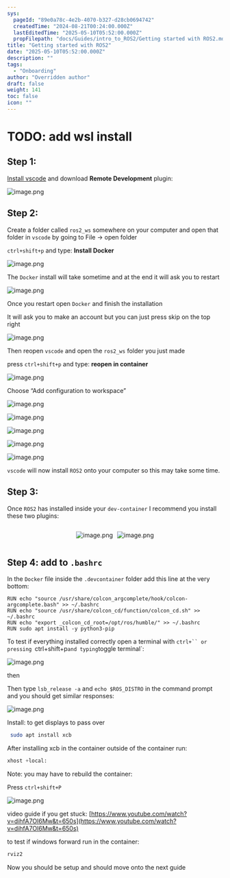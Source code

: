 ```yaml
---
sys:
  pageId: "89e0a78c-4e2b-4070-b327-d28cb0694742"
  createdTime: "2024-08-21T00:24:00.000Z"
  lastEditedTime: "2025-05-10T05:52:00.000Z"
  propFilepath: "docs/Guides/intro_to_ROS2/Getting started with ROS2.md"
title: "Getting started with ROS2"
date: "2025-05-10T05:52:00.000Z"
description: ""
tags:
  - "Onboarding"
author: "Overridden author"
draft: false
weight: 141
toc: false
icon: ""
---
```


# TODO: add wsl install

## Step 1:

[Install vscode](https://code.visualstudio.com/download) and download **Remote Development** plugin:

![image.png](https://prod-files-secure.s3.us-west-2.amazonaws.com/d518164a-d88e-44d1-a4ee-3adb3bd8bce0/efb52993-1881-4a40-b95e-6f020334f022/image.png?X-Amz-Algorithm=AWS4-HMAC-SHA256&X-Amz-Content-Sha256=UNSIGNED-PAYLOAD&X-Amz-Credential=ASIAZI2LB4666BRII4GK%2F20250528%2Fus-west-2%2Fs3%2Faws4_request&X-Amz-Date=20250528T121558Z&X-Amz-Expires=3600&X-Amz-Security-Token=IQoJb3JpZ2luX2VjEKz%2F%2F%2F%2F%2F%2F%2F%2F%2F%2FwEaCXVzLXdlc3QtMiJIMEYCIQDITvh98PIRDJi8lr6rtbiMkE2hzZptVxIbcSO%2FC%2BK89wIhAMDUizEaMWD%2FHpaQSijOIKRGenBJniNe7bsopZGz63TcKv8DCHUQABoMNjM3NDIzMTgzODA1Igz%2F1Lcu7noKsQArarkq3AMxkS8U8Ct3WxTQGO21CjSgpMOgCjHyV9OKPQlY0giJSX6gQbf0Sl%2B%2FA0N8L1GXYfjLybOqVdN8F1d3fm3ZfUfLbchcTzM%2FnQR54yhC5jwRxRKOExQd2DtwuqeBchpNQFoZcVBVU0TetIvdv%2BoRwUfZqgnTxQ5YqgU8GbyDlQcDh6lgwOpW%2BqXcdFYkJp%2F4LN30K%2BbR82DLcxYmTRNQqxpOJYQ6E%2F2eLpAd6uDFsXxzZ4ioaAT01b8Lr%2BMYwmTcZ3VV0OM%2B0mzorRK3cdjd4fKXUFnnoiWtL8qyCpDIYnI9KZG1nWMiO4LzEWcXdmaYxYHJxQDPLUhMUSSw0NIVvPwH6RPIBc2fvUpSCDliUfSZoFSPM4z6W4jM9oCmRNIJ9vtU%2Bc6R1WgkwOGWVXghbe6S2EOUEVx5Rk7sOFLotDPBbJG%2BnQh2y7GjbncRm0fgY3Ff9u8O1aMEp8cxaxbKnBTyRTpTlX5P70tRZDR1Z%2BLDjEDDmTm%2BiIILPqFe32HtdPvOVHc7mOpCvZ1kgIxts9l6oZEIBgYD1JlyAqX1ha1a5FMYs2UEFh0mU939wUjVEoo0hzx201K1JzBa7lCCsHcj1I0%2Bi6n1IniimL6VH0ZuXnPJScS2jyWrClci0jC45NvBBjqkATmHBu55XyVufWDPmQIGebLMw%2Fbfbl7Qlw1ZLNXqVuG3jgqK1fFwbyWnHm9slWZcht6Ga1qKNotQpP2WX1xn8dDnn1oW39f4w7w9Q5dfUyRMOAvDV634PCqiBRlci3sD%2FecusOgt%2BtuXwE35hNfNK2dO6u%2BPy%2F3wagK5pR4nNdvQKCU%2B3%2FGpCYIZ4gEKD5gjZMbywN73ukhBgJkBei2yi157m3FS&X-Amz-Signature=b43c7fe7539501cae5d1b970b0cdd4f402a4ac932d6f0cca3bc90f1355ef3e2d&X-Amz-SignedHeaders=host&x-id=GetObject)

## Step 2:

Create a folder called `ros2_ws` somewhere on your computer and open that folder in `vscode` by going to File → open folder 

`ctrl+shift+p` and type: **Install Docker**

![image.png](https://prod-files-secure.s3.us-west-2.amazonaws.com/d518164a-d88e-44d1-a4ee-3adb3bd8bce0/2269dc0e-1cd5-47ff-bceb-c04ad9b2eab0/image.png?X-Amz-Algorithm=AWS4-HMAC-SHA256&X-Amz-Content-Sha256=UNSIGNED-PAYLOAD&X-Amz-Credential=ASIAZI2LB4666BRII4GK%2F20250528%2Fus-west-2%2Fs3%2Faws4_request&X-Amz-Date=20250528T121558Z&X-Amz-Expires=3600&X-Amz-Security-Token=IQoJb3JpZ2luX2VjEKz%2F%2F%2F%2F%2F%2F%2F%2F%2F%2FwEaCXVzLXdlc3QtMiJIMEYCIQDITvh98PIRDJi8lr6rtbiMkE2hzZptVxIbcSO%2FC%2BK89wIhAMDUizEaMWD%2FHpaQSijOIKRGenBJniNe7bsopZGz63TcKv8DCHUQABoMNjM3NDIzMTgzODA1Igz%2F1Lcu7noKsQArarkq3AMxkS8U8Ct3WxTQGO21CjSgpMOgCjHyV9OKPQlY0giJSX6gQbf0Sl%2B%2FA0N8L1GXYfjLybOqVdN8F1d3fm3ZfUfLbchcTzM%2FnQR54yhC5jwRxRKOExQd2DtwuqeBchpNQFoZcVBVU0TetIvdv%2BoRwUfZqgnTxQ5YqgU8GbyDlQcDh6lgwOpW%2BqXcdFYkJp%2F4LN30K%2BbR82DLcxYmTRNQqxpOJYQ6E%2F2eLpAd6uDFsXxzZ4ioaAT01b8Lr%2BMYwmTcZ3VV0OM%2B0mzorRK3cdjd4fKXUFnnoiWtL8qyCpDIYnI9KZG1nWMiO4LzEWcXdmaYxYHJxQDPLUhMUSSw0NIVvPwH6RPIBc2fvUpSCDliUfSZoFSPM4z6W4jM9oCmRNIJ9vtU%2Bc6R1WgkwOGWVXghbe6S2EOUEVx5Rk7sOFLotDPBbJG%2BnQh2y7GjbncRm0fgY3Ff9u8O1aMEp8cxaxbKnBTyRTpTlX5P70tRZDR1Z%2BLDjEDDmTm%2BiIILPqFe32HtdPvOVHc7mOpCvZ1kgIxts9l6oZEIBgYD1JlyAqX1ha1a5FMYs2UEFh0mU939wUjVEoo0hzx201K1JzBa7lCCsHcj1I0%2Bi6n1IniimL6VH0ZuXnPJScS2jyWrClci0jC45NvBBjqkATmHBu55XyVufWDPmQIGebLMw%2Fbfbl7Qlw1ZLNXqVuG3jgqK1fFwbyWnHm9slWZcht6Ga1qKNotQpP2WX1xn8dDnn1oW39f4w7w9Q5dfUyRMOAvDV634PCqiBRlci3sD%2FecusOgt%2BtuXwE35hNfNK2dO6u%2BPy%2F3wagK5pR4nNdvQKCU%2B3%2FGpCYIZ4gEKD5gjZMbywN73ukhBgJkBei2yi157m3FS&X-Amz-Signature=35ecdc8d62d4a06545a9a63d1d1449f18abd65da4732e7643dbe28d4e3a5c87a&X-Amz-SignedHeaders=host&x-id=GetObject)

The `Docker` install will take sometime and at the end it will ask you to restart

![image.png](https://prod-files-secure.s3.us-west-2.amazonaws.com/d518164a-d88e-44d1-a4ee-3adb3bd8bce0/ed233f78-be33-4b1f-b89c-9c346c0e961e/image.png?X-Amz-Algorithm=AWS4-HMAC-SHA256&X-Amz-Content-Sha256=UNSIGNED-PAYLOAD&X-Amz-Credential=ASIAZI2LB4666BRII4GK%2F20250528%2Fus-west-2%2Fs3%2Faws4_request&X-Amz-Date=20250528T121558Z&X-Amz-Expires=3600&X-Amz-Security-Token=IQoJb3JpZ2luX2VjEKz%2F%2F%2F%2F%2F%2F%2F%2F%2F%2FwEaCXVzLXdlc3QtMiJIMEYCIQDITvh98PIRDJi8lr6rtbiMkE2hzZptVxIbcSO%2FC%2BK89wIhAMDUizEaMWD%2FHpaQSijOIKRGenBJniNe7bsopZGz63TcKv8DCHUQABoMNjM3NDIzMTgzODA1Igz%2F1Lcu7noKsQArarkq3AMxkS8U8Ct3WxTQGO21CjSgpMOgCjHyV9OKPQlY0giJSX6gQbf0Sl%2B%2FA0N8L1GXYfjLybOqVdN8F1d3fm3ZfUfLbchcTzM%2FnQR54yhC5jwRxRKOExQd2DtwuqeBchpNQFoZcVBVU0TetIvdv%2BoRwUfZqgnTxQ5YqgU8GbyDlQcDh6lgwOpW%2BqXcdFYkJp%2F4LN30K%2BbR82DLcxYmTRNQqxpOJYQ6E%2F2eLpAd6uDFsXxzZ4ioaAT01b8Lr%2BMYwmTcZ3VV0OM%2B0mzorRK3cdjd4fKXUFnnoiWtL8qyCpDIYnI9KZG1nWMiO4LzEWcXdmaYxYHJxQDPLUhMUSSw0NIVvPwH6RPIBc2fvUpSCDliUfSZoFSPM4z6W4jM9oCmRNIJ9vtU%2Bc6R1WgkwOGWVXghbe6S2EOUEVx5Rk7sOFLotDPBbJG%2BnQh2y7GjbncRm0fgY3Ff9u8O1aMEp8cxaxbKnBTyRTpTlX5P70tRZDR1Z%2BLDjEDDmTm%2BiIILPqFe32HtdPvOVHc7mOpCvZ1kgIxts9l6oZEIBgYD1JlyAqX1ha1a5FMYs2UEFh0mU939wUjVEoo0hzx201K1JzBa7lCCsHcj1I0%2Bi6n1IniimL6VH0ZuXnPJScS2jyWrClci0jC45NvBBjqkATmHBu55XyVufWDPmQIGebLMw%2Fbfbl7Qlw1ZLNXqVuG3jgqK1fFwbyWnHm9slWZcht6Ga1qKNotQpP2WX1xn8dDnn1oW39f4w7w9Q5dfUyRMOAvDV634PCqiBRlci3sD%2FecusOgt%2BtuXwE35hNfNK2dO6u%2BPy%2F3wagK5pR4nNdvQKCU%2B3%2FGpCYIZ4gEKD5gjZMbywN73ukhBgJkBei2yi157m3FS&X-Amz-Signature=322e68a6fafa0a737fdc82187cd473d92ffae13338699d81162bbbcec5acccee&X-Amz-SignedHeaders=host&x-id=GetObject)

Once you restart open `Docker` and finish the installation

It will ask you to make an account but you can just press skip on the top right

![image.png](https://prod-files-secure.s3.us-west-2.amazonaws.com/d518164a-d88e-44d1-a4ee-3adb3bd8bce0/21010ad9-1659-4fd9-9f59-9932a09b2a3d/image.png?X-Amz-Algorithm=AWS4-HMAC-SHA256&X-Amz-Content-Sha256=UNSIGNED-PAYLOAD&X-Amz-Credential=ASIAZI2LB4666BRII4GK%2F20250528%2Fus-west-2%2Fs3%2Faws4_request&X-Amz-Date=20250528T121558Z&X-Amz-Expires=3600&X-Amz-Security-Token=IQoJb3JpZ2luX2VjEKz%2F%2F%2F%2F%2F%2F%2F%2F%2F%2FwEaCXVzLXdlc3QtMiJIMEYCIQDITvh98PIRDJi8lr6rtbiMkE2hzZptVxIbcSO%2FC%2BK89wIhAMDUizEaMWD%2FHpaQSijOIKRGenBJniNe7bsopZGz63TcKv8DCHUQABoMNjM3NDIzMTgzODA1Igz%2F1Lcu7noKsQArarkq3AMxkS8U8Ct3WxTQGO21CjSgpMOgCjHyV9OKPQlY0giJSX6gQbf0Sl%2B%2FA0N8L1GXYfjLybOqVdN8F1d3fm3ZfUfLbchcTzM%2FnQR54yhC5jwRxRKOExQd2DtwuqeBchpNQFoZcVBVU0TetIvdv%2BoRwUfZqgnTxQ5YqgU8GbyDlQcDh6lgwOpW%2BqXcdFYkJp%2F4LN30K%2BbR82DLcxYmTRNQqxpOJYQ6E%2F2eLpAd6uDFsXxzZ4ioaAT01b8Lr%2BMYwmTcZ3VV0OM%2B0mzorRK3cdjd4fKXUFnnoiWtL8qyCpDIYnI9KZG1nWMiO4LzEWcXdmaYxYHJxQDPLUhMUSSw0NIVvPwH6RPIBc2fvUpSCDliUfSZoFSPM4z6W4jM9oCmRNIJ9vtU%2Bc6R1WgkwOGWVXghbe6S2EOUEVx5Rk7sOFLotDPBbJG%2BnQh2y7GjbncRm0fgY3Ff9u8O1aMEp8cxaxbKnBTyRTpTlX5P70tRZDR1Z%2BLDjEDDmTm%2BiIILPqFe32HtdPvOVHc7mOpCvZ1kgIxts9l6oZEIBgYD1JlyAqX1ha1a5FMYs2UEFh0mU939wUjVEoo0hzx201K1JzBa7lCCsHcj1I0%2Bi6n1IniimL6VH0ZuXnPJScS2jyWrClci0jC45NvBBjqkATmHBu55XyVufWDPmQIGebLMw%2Fbfbl7Qlw1ZLNXqVuG3jgqK1fFwbyWnHm9slWZcht6Ga1qKNotQpP2WX1xn8dDnn1oW39f4w7w9Q5dfUyRMOAvDV634PCqiBRlci3sD%2FecusOgt%2BtuXwE35hNfNK2dO6u%2BPy%2F3wagK5pR4nNdvQKCU%2B3%2FGpCYIZ4gEKD5gjZMbywN73ukhBgJkBei2yi157m3FS&X-Amz-Signature=9e602ac6034245ee303474791e9ba23f6468c0b844028bbc391f966c2943b980&X-Amz-SignedHeaders=host&x-id=GetObject)

Then reopen `vscode` and open the `ros2_ws` folder you just made

press `ctrl+shift+p` and type: **reopen in container**

![image.png](https://prod-files-secure.s3.us-west-2.amazonaws.com/d518164a-d88e-44d1-a4ee-3adb3bd8bce0/4e93b8c2-41ad-488c-8095-c74205196118/image.png?X-Amz-Algorithm=AWS4-HMAC-SHA256&X-Amz-Content-Sha256=UNSIGNED-PAYLOAD&X-Amz-Credential=ASIAZI2LB4666BRII4GK%2F20250528%2Fus-west-2%2Fs3%2Faws4_request&X-Amz-Date=20250528T121558Z&X-Amz-Expires=3600&X-Amz-Security-Token=IQoJb3JpZ2luX2VjEKz%2F%2F%2F%2F%2F%2F%2F%2F%2F%2FwEaCXVzLXdlc3QtMiJIMEYCIQDITvh98PIRDJi8lr6rtbiMkE2hzZptVxIbcSO%2FC%2BK89wIhAMDUizEaMWD%2FHpaQSijOIKRGenBJniNe7bsopZGz63TcKv8DCHUQABoMNjM3NDIzMTgzODA1Igz%2F1Lcu7noKsQArarkq3AMxkS8U8Ct3WxTQGO21CjSgpMOgCjHyV9OKPQlY0giJSX6gQbf0Sl%2B%2FA0N8L1GXYfjLybOqVdN8F1d3fm3ZfUfLbchcTzM%2FnQR54yhC5jwRxRKOExQd2DtwuqeBchpNQFoZcVBVU0TetIvdv%2BoRwUfZqgnTxQ5YqgU8GbyDlQcDh6lgwOpW%2BqXcdFYkJp%2F4LN30K%2BbR82DLcxYmTRNQqxpOJYQ6E%2F2eLpAd6uDFsXxzZ4ioaAT01b8Lr%2BMYwmTcZ3VV0OM%2B0mzorRK3cdjd4fKXUFnnoiWtL8qyCpDIYnI9KZG1nWMiO4LzEWcXdmaYxYHJxQDPLUhMUSSw0NIVvPwH6RPIBc2fvUpSCDliUfSZoFSPM4z6W4jM9oCmRNIJ9vtU%2Bc6R1WgkwOGWVXghbe6S2EOUEVx5Rk7sOFLotDPBbJG%2BnQh2y7GjbncRm0fgY3Ff9u8O1aMEp8cxaxbKnBTyRTpTlX5P70tRZDR1Z%2BLDjEDDmTm%2BiIILPqFe32HtdPvOVHc7mOpCvZ1kgIxts9l6oZEIBgYD1JlyAqX1ha1a5FMYs2UEFh0mU939wUjVEoo0hzx201K1JzBa7lCCsHcj1I0%2Bi6n1IniimL6VH0ZuXnPJScS2jyWrClci0jC45NvBBjqkATmHBu55XyVufWDPmQIGebLMw%2Fbfbl7Qlw1ZLNXqVuG3jgqK1fFwbyWnHm9slWZcht6Ga1qKNotQpP2WX1xn8dDnn1oW39f4w7w9Q5dfUyRMOAvDV634PCqiBRlci3sD%2FecusOgt%2BtuXwE35hNfNK2dO6u%2BPy%2F3wagK5pR4nNdvQKCU%2B3%2FGpCYIZ4gEKD5gjZMbywN73ukhBgJkBei2yi157m3FS&X-Amz-Signature=24e0f32fe54855554e94431500a089ddd1648c9891e699030980dee91512d885&X-Amz-SignedHeaders=host&x-id=GetObject)

Choose “Add configuration to workspace”

![image.png](https://prod-files-secure.s3.us-west-2.amazonaws.com/d518164a-d88e-44d1-a4ee-3adb3bd8bce0/9560b282-5060-4989-ba37-97e7b2c22476/image.png?X-Amz-Algorithm=AWS4-HMAC-SHA256&X-Amz-Content-Sha256=UNSIGNED-PAYLOAD&X-Amz-Credential=ASIAZI2LB4666BRII4GK%2F20250528%2Fus-west-2%2Fs3%2Faws4_request&X-Amz-Date=20250528T121558Z&X-Amz-Expires=3600&X-Amz-Security-Token=IQoJb3JpZ2luX2VjEKz%2F%2F%2F%2F%2F%2F%2F%2F%2F%2FwEaCXVzLXdlc3QtMiJIMEYCIQDITvh98PIRDJi8lr6rtbiMkE2hzZptVxIbcSO%2FC%2BK89wIhAMDUizEaMWD%2FHpaQSijOIKRGenBJniNe7bsopZGz63TcKv8DCHUQABoMNjM3NDIzMTgzODA1Igz%2F1Lcu7noKsQArarkq3AMxkS8U8Ct3WxTQGO21CjSgpMOgCjHyV9OKPQlY0giJSX6gQbf0Sl%2B%2FA0N8L1GXYfjLybOqVdN8F1d3fm3ZfUfLbchcTzM%2FnQR54yhC5jwRxRKOExQd2DtwuqeBchpNQFoZcVBVU0TetIvdv%2BoRwUfZqgnTxQ5YqgU8GbyDlQcDh6lgwOpW%2BqXcdFYkJp%2F4LN30K%2BbR82DLcxYmTRNQqxpOJYQ6E%2F2eLpAd6uDFsXxzZ4ioaAT01b8Lr%2BMYwmTcZ3VV0OM%2B0mzorRK3cdjd4fKXUFnnoiWtL8qyCpDIYnI9KZG1nWMiO4LzEWcXdmaYxYHJxQDPLUhMUSSw0NIVvPwH6RPIBc2fvUpSCDliUfSZoFSPM4z6W4jM9oCmRNIJ9vtU%2Bc6R1WgkwOGWVXghbe6S2EOUEVx5Rk7sOFLotDPBbJG%2BnQh2y7GjbncRm0fgY3Ff9u8O1aMEp8cxaxbKnBTyRTpTlX5P70tRZDR1Z%2BLDjEDDmTm%2BiIILPqFe32HtdPvOVHc7mOpCvZ1kgIxts9l6oZEIBgYD1JlyAqX1ha1a5FMYs2UEFh0mU939wUjVEoo0hzx201K1JzBa7lCCsHcj1I0%2Bi6n1IniimL6VH0ZuXnPJScS2jyWrClci0jC45NvBBjqkATmHBu55XyVufWDPmQIGebLMw%2Fbfbl7Qlw1ZLNXqVuG3jgqK1fFwbyWnHm9slWZcht6Ga1qKNotQpP2WX1xn8dDnn1oW39f4w7w9Q5dfUyRMOAvDV634PCqiBRlci3sD%2FecusOgt%2BtuXwE35hNfNK2dO6u%2BPy%2F3wagK5pR4nNdvQKCU%2B3%2FGpCYIZ4gEKD5gjZMbywN73ukhBgJkBei2yi157m3FS&X-Amz-Signature=534615cdbfdf012614dd7afd60e790f932a7070356a6b5bc91758ce4e8a575b4&X-Amz-SignedHeaders=host&x-id=GetObject)

![image.png](https://prod-files-secure.s3.us-west-2.amazonaws.com/d518164a-d88e-44d1-a4ee-3adb3bd8bce0/2ee63f81-886b-48e8-a553-dc6e5eac99e4/image.png?X-Amz-Algorithm=AWS4-HMAC-SHA256&X-Amz-Content-Sha256=UNSIGNED-PAYLOAD&X-Amz-Credential=ASIAZI2LB4666BRII4GK%2F20250528%2Fus-west-2%2Fs3%2Faws4_request&X-Amz-Date=20250528T121558Z&X-Amz-Expires=3600&X-Amz-Security-Token=IQoJb3JpZ2luX2VjEKz%2F%2F%2F%2F%2F%2F%2F%2F%2F%2FwEaCXVzLXdlc3QtMiJIMEYCIQDITvh98PIRDJi8lr6rtbiMkE2hzZptVxIbcSO%2FC%2BK89wIhAMDUizEaMWD%2FHpaQSijOIKRGenBJniNe7bsopZGz63TcKv8DCHUQABoMNjM3NDIzMTgzODA1Igz%2F1Lcu7noKsQArarkq3AMxkS8U8Ct3WxTQGO21CjSgpMOgCjHyV9OKPQlY0giJSX6gQbf0Sl%2B%2FA0N8L1GXYfjLybOqVdN8F1d3fm3ZfUfLbchcTzM%2FnQR54yhC5jwRxRKOExQd2DtwuqeBchpNQFoZcVBVU0TetIvdv%2BoRwUfZqgnTxQ5YqgU8GbyDlQcDh6lgwOpW%2BqXcdFYkJp%2F4LN30K%2BbR82DLcxYmTRNQqxpOJYQ6E%2F2eLpAd6uDFsXxzZ4ioaAT01b8Lr%2BMYwmTcZ3VV0OM%2B0mzorRK3cdjd4fKXUFnnoiWtL8qyCpDIYnI9KZG1nWMiO4LzEWcXdmaYxYHJxQDPLUhMUSSw0NIVvPwH6RPIBc2fvUpSCDliUfSZoFSPM4z6W4jM9oCmRNIJ9vtU%2Bc6R1WgkwOGWVXghbe6S2EOUEVx5Rk7sOFLotDPBbJG%2BnQh2y7GjbncRm0fgY3Ff9u8O1aMEp8cxaxbKnBTyRTpTlX5P70tRZDR1Z%2BLDjEDDmTm%2BiIILPqFe32HtdPvOVHc7mOpCvZ1kgIxts9l6oZEIBgYD1JlyAqX1ha1a5FMYs2UEFh0mU939wUjVEoo0hzx201K1JzBa7lCCsHcj1I0%2Bi6n1IniimL6VH0ZuXnPJScS2jyWrClci0jC45NvBBjqkATmHBu55XyVufWDPmQIGebLMw%2Fbfbl7Qlw1ZLNXqVuG3jgqK1fFwbyWnHm9slWZcht6Ga1qKNotQpP2WX1xn8dDnn1oW39f4w7w9Q5dfUyRMOAvDV634PCqiBRlci3sD%2FecusOgt%2BtuXwE35hNfNK2dO6u%2BPy%2F3wagK5pR4nNdvQKCU%2B3%2FGpCYIZ4gEKD5gjZMbywN73ukhBgJkBei2yi157m3FS&X-Amz-Signature=f33d7eb96faa442b90097af846257af7774b19088add5bafdf69b85a0da9a459&X-Amz-SignedHeaders=host&x-id=GetObject)

![image.png](https://prod-files-secure.s3.us-west-2.amazonaws.com/d518164a-d88e-44d1-a4ee-3adb3bd8bce0/ae1580b2-b048-407e-aed9-b584224a7a04/image.png?X-Amz-Algorithm=AWS4-HMAC-SHA256&X-Amz-Content-Sha256=UNSIGNED-PAYLOAD&X-Amz-Credential=ASIAZI2LB4666BRII4GK%2F20250528%2Fus-west-2%2Fs3%2Faws4_request&X-Amz-Date=20250528T121558Z&X-Amz-Expires=3600&X-Amz-Security-Token=IQoJb3JpZ2luX2VjEKz%2F%2F%2F%2F%2F%2F%2F%2F%2F%2FwEaCXVzLXdlc3QtMiJIMEYCIQDITvh98PIRDJi8lr6rtbiMkE2hzZptVxIbcSO%2FC%2BK89wIhAMDUizEaMWD%2FHpaQSijOIKRGenBJniNe7bsopZGz63TcKv8DCHUQABoMNjM3NDIzMTgzODA1Igz%2F1Lcu7noKsQArarkq3AMxkS8U8Ct3WxTQGO21CjSgpMOgCjHyV9OKPQlY0giJSX6gQbf0Sl%2B%2FA0N8L1GXYfjLybOqVdN8F1d3fm3ZfUfLbchcTzM%2FnQR54yhC5jwRxRKOExQd2DtwuqeBchpNQFoZcVBVU0TetIvdv%2BoRwUfZqgnTxQ5YqgU8GbyDlQcDh6lgwOpW%2BqXcdFYkJp%2F4LN30K%2BbR82DLcxYmTRNQqxpOJYQ6E%2F2eLpAd6uDFsXxzZ4ioaAT01b8Lr%2BMYwmTcZ3VV0OM%2B0mzorRK3cdjd4fKXUFnnoiWtL8qyCpDIYnI9KZG1nWMiO4LzEWcXdmaYxYHJxQDPLUhMUSSw0NIVvPwH6RPIBc2fvUpSCDliUfSZoFSPM4z6W4jM9oCmRNIJ9vtU%2Bc6R1WgkwOGWVXghbe6S2EOUEVx5Rk7sOFLotDPBbJG%2BnQh2y7GjbncRm0fgY3Ff9u8O1aMEp8cxaxbKnBTyRTpTlX5P70tRZDR1Z%2BLDjEDDmTm%2BiIILPqFe32HtdPvOVHc7mOpCvZ1kgIxts9l6oZEIBgYD1JlyAqX1ha1a5FMYs2UEFh0mU939wUjVEoo0hzx201K1JzBa7lCCsHcj1I0%2Bi6n1IniimL6VH0ZuXnPJScS2jyWrClci0jC45NvBBjqkATmHBu55XyVufWDPmQIGebLMw%2Fbfbl7Qlw1ZLNXqVuG3jgqK1fFwbyWnHm9slWZcht6Ga1qKNotQpP2WX1xn8dDnn1oW39f4w7w9Q5dfUyRMOAvDV634PCqiBRlci3sD%2FecusOgt%2BtuXwE35hNfNK2dO6u%2BPy%2F3wagK5pR4nNdvQKCU%2B3%2FGpCYIZ4gEKD5gjZMbywN73ukhBgJkBei2yi157m3FS&X-Amz-Signature=1cea627c8b910335c80b737e6286a2937e0f9503f43a9afac2a0c7945cce357c&X-Amz-SignedHeaders=host&x-id=GetObject)

![image.png](https://prod-files-secure.s3.us-west-2.amazonaws.com/d518164a-d88e-44d1-a4ee-3adb3bd8bce0/53255b28-f75e-430f-b9e3-c0ac8577e42b/image.png?X-Amz-Algorithm=AWS4-HMAC-SHA256&X-Amz-Content-Sha256=UNSIGNED-PAYLOAD&X-Amz-Credential=ASIAZI2LB4666BRII4GK%2F20250528%2Fus-west-2%2Fs3%2Faws4_request&X-Amz-Date=20250528T121558Z&X-Amz-Expires=3600&X-Amz-Security-Token=IQoJb3JpZ2luX2VjEKz%2F%2F%2F%2F%2F%2F%2F%2F%2F%2FwEaCXVzLXdlc3QtMiJIMEYCIQDITvh98PIRDJi8lr6rtbiMkE2hzZptVxIbcSO%2FC%2BK89wIhAMDUizEaMWD%2FHpaQSijOIKRGenBJniNe7bsopZGz63TcKv8DCHUQABoMNjM3NDIzMTgzODA1Igz%2F1Lcu7noKsQArarkq3AMxkS8U8Ct3WxTQGO21CjSgpMOgCjHyV9OKPQlY0giJSX6gQbf0Sl%2B%2FA0N8L1GXYfjLybOqVdN8F1d3fm3ZfUfLbchcTzM%2FnQR54yhC5jwRxRKOExQd2DtwuqeBchpNQFoZcVBVU0TetIvdv%2BoRwUfZqgnTxQ5YqgU8GbyDlQcDh6lgwOpW%2BqXcdFYkJp%2F4LN30K%2BbR82DLcxYmTRNQqxpOJYQ6E%2F2eLpAd6uDFsXxzZ4ioaAT01b8Lr%2BMYwmTcZ3VV0OM%2B0mzorRK3cdjd4fKXUFnnoiWtL8qyCpDIYnI9KZG1nWMiO4LzEWcXdmaYxYHJxQDPLUhMUSSw0NIVvPwH6RPIBc2fvUpSCDliUfSZoFSPM4z6W4jM9oCmRNIJ9vtU%2Bc6R1WgkwOGWVXghbe6S2EOUEVx5Rk7sOFLotDPBbJG%2BnQh2y7GjbncRm0fgY3Ff9u8O1aMEp8cxaxbKnBTyRTpTlX5P70tRZDR1Z%2BLDjEDDmTm%2BiIILPqFe32HtdPvOVHc7mOpCvZ1kgIxts9l6oZEIBgYD1JlyAqX1ha1a5FMYs2UEFh0mU939wUjVEoo0hzx201K1JzBa7lCCsHcj1I0%2Bi6n1IniimL6VH0ZuXnPJScS2jyWrClci0jC45NvBBjqkATmHBu55XyVufWDPmQIGebLMw%2Fbfbl7Qlw1ZLNXqVuG3jgqK1fFwbyWnHm9slWZcht6Ga1qKNotQpP2WX1xn8dDnn1oW39f4w7w9Q5dfUyRMOAvDV634PCqiBRlci3sD%2FecusOgt%2BtuXwE35hNfNK2dO6u%2BPy%2F3wagK5pR4nNdvQKCU%2B3%2FGpCYIZ4gEKD5gjZMbywN73ukhBgJkBei2yi157m3FS&X-Amz-Signature=539968a8106d0143998399e498fdb4cf03ee911bba5da0e707a04218b0a106bb&X-Amz-SignedHeaders=host&x-id=GetObject)

![image.png](https://prod-files-secure.s3.us-west-2.amazonaws.com/d518164a-d88e-44d1-a4ee-3adb3bd8bce0/7c562767-5af9-4ffb-97d1-327bcdf4ee00/image.png?X-Amz-Algorithm=AWS4-HMAC-SHA256&X-Amz-Content-Sha256=UNSIGNED-PAYLOAD&X-Amz-Credential=ASIAZI2LB4666BRII4GK%2F20250528%2Fus-west-2%2Fs3%2Faws4_request&X-Amz-Date=20250528T121558Z&X-Amz-Expires=3600&X-Amz-Security-Token=IQoJb3JpZ2luX2VjEKz%2F%2F%2F%2F%2F%2F%2F%2F%2F%2FwEaCXVzLXdlc3QtMiJIMEYCIQDITvh98PIRDJi8lr6rtbiMkE2hzZptVxIbcSO%2FC%2BK89wIhAMDUizEaMWD%2FHpaQSijOIKRGenBJniNe7bsopZGz63TcKv8DCHUQABoMNjM3NDIzMTgzODA1Igz%2F1Lcu7noKsQArarkq3AMxkS8U8Ct3WxTQGO21CjSgpMOgCjHyV9OKPQlY0giJSX6gQbf0Sl%2B%2FA0N8L1GXYfjLybOqVdN8F1d3fm3ZfUfLbchcTzM%2FnQR54yhC5jwRxRKOExQd2DtwuqeBchpNQFoZcVBVU0TetIvdv%2BoRwUfZqgnTxQ5YqgU8GbyDlQcDh6lgwOpW%2BqXcdFYkJp%2F4LN30K%2BbR82DLcxYmTRNQqxpOJYQ6E%2F2eLpAd6uDFsXxzZ4ioaAT01b8Lr%2BMYwmTcZ3VV0OM%2B0mzorRK3cdjd4fKXUFnnoiWtL8qyCpDIYnI9KZG1nWMiO4LzEWcXdmaYxYHJxQDPLUhMUSSw0NIVvPwH6RPIBc2fvUpSCDliUfSZoFSPM4z6W4jM9oCmRNIJ9vtU%2Bc6R1WgkwOGWVXghbe6S2EOUEVx5Rk7sOFLotDPBbJG%2BnQh2y7GjbncRm0fgY3Ff9u8O1aMEp8cxaxbKnBTyRTpTlX5P70tRZDR1Z%2BLDjEDDmTm%2BiIILPqFe32HtdPvOVHc7mOpCvZ1kgIxts9l6oZEIBgYD1JlyAqX1ha1a5FMYs2UEFh0mU939wUjVEoo0hzx201K1JzBa7lCCsHcj1I0%2Bi6n1IniimL6VH0ZuXnPJScS2jyWrClci0jC45NvBBjqkATmHBu55XyVufWDPmQIGebLMw%2Fbfbl7Qlw1ZLNXqVuG3jgqK1fFwbyWnHm9slWZcht6Ga1qKNotQpP2WX1xn8dDnn1oW39f4w7w9Q5dfUyRMOAvDV634PCqiBRlci3sD%2FecusOgt%2BtuXwE35hNfNK2dO6u%2BPy%2F3wagK5pR4nNdvQKCU%2B3%2FGpCYIZ4gEKD5gjZMbywN73ukhBgJkBei2yi157m3FS&X-Amz-Signature=250875ad0238eef51280ef06b704e2f0ecdead53b577acf923510aa36d362395&X-Amz-SignedHeaders=host&x-id=GetObject)

`vscode` will now install `ROS2` onto your computer so this may take some time.

## Step 3:

Once `ROS2` has installed inside your `dev-container` I recommend you install these two plugins:

<div style="display: flex;flex-direction: row; column-gap:10px; max-width: 630px;justify-content: center;">
<div>

![image.png](https://prod-files-secure.s3.us-west-2.amazonaws.com/d518164a-d88e-44d1-a4ee-3adb3bd8bce0/3fc3d550-5a54-4ba1-ba6b-faa01cdb7369/image.png?X-Amz-Algorithm=AWS4-HMAC-SHA256&X-Amz-Content-Sha256=UNSIGNED-PAYLOAD&X-Amz-Credential=ASIAZI2LB466XAVEIPGX%2F20250528%2Fus-west-2%2Fs3%2Faws4_request&X-Amz-Date=20250528T121603Z&X-Amz-Expires=3600&X-Amz-Security-Token=IQoJb3JpZ2luX2VjEKz%2F%2F%2F%2F%2F%2F%2F%2F%2F%2FwEaCXVzLXdlc3QtMiJHMEUCIGUqWXv1qUv%2FNXIt0VuL0RegPuYkx62MeYh7xp4ICfGTAiEA1HMVdVHcPrLgqQ%2Bvu4p93VfZqDfJ4Qf4ufS7VT7QiQ0q%2FwMIdBAAGgw2Mzc0MjMxODM4MDUiDNTWfv44FEEgcGrbyircA2AcvwwdAgYJf7v2747kW5YB2ul3MxfvKwV5zggm6Mnwp9cpmnRECHYeNYb8wXhalXNyTNoBROZwmS8DfVdBEX8Z%2FesDjB3aO1sJlOq3gQfyBZbSdXi6mVR6464DL1ZtZREbJRW2bm8XxMTaZCtO7zdQ8aXBkQZYLEQVmiYKcLfys3h0bFlfjy8UV5r7uKEZbYeb%2BiNRJ3oCKJP1N7YrZTQXYvYDsVByIxenfY9qR51sZFT8KdIl4rnBNbqVhloBJi8aucC9GSBU%2B8uS2zvCd7Qa01FboykgRx20YSRwmUlyoddy5OiAnwWB1sau30LeU3zbo8sKrAS2II3E66AotKQORARb4wWcmnm%2FqqCzQvljbeVCu5AQz96V9hOg6HZugFN8s%2FAEGIlbl1thU0CDhi%2FEhkZekSPWDVriJN3KuSNxaXvOrNeJuvoxabFeCHyY0KTfWzook5NiKH8uSVCOz4gctXYnZHIfGO1qIfpvnwQEGDMr39I%2FkJXkmwydslVfcbBiSeDC%2BguVEyp6teivIHML3Ran3KvN%2B%2BDJKvGICeYNKH0xYxRyUA5WARuE%2BYpxi4jhaNety50xasZCYE%2FHzH2bhLpBiBt9W6y14dEI9WVtfp27rF7qmwBnqryMMIHk28EGOqUBjK2jqmwTZPQENJcGVA%2BrxX3I3SY1p0qfYY03UEP4vJ1sS4ugevI%2BSnB7fDVrMEqzkNblTsW%2FOQEihsM52IjIvJHCkWzbCAicWofHaSMLno9h4Icz%2B5V30%2BWydxU6e1zpteHE%2BQGq%2F5RVlqQtxZX81REvSQmmM2FU1pBQjLQKBrN1T1IVbzIXDfkz528OW5Uso8%2B21ojE1eKkniwZzTWcUkaKhGWE&X-Amz-Signature=8a1bea6893856b03590187c3806f9b026a900a6fc00dd46eb7571fc699954930&X-Amz-SignedHeaders=host&x-id=GetObject)

</div>
<div>

![image.png](https://prod-files-secure.s3.us-west-2.amazonaws.com/d518164a-d88e-44d1-a4ee-3adb3bd8bce0/d994cc66-13c2-4093-a5a3-f84cf4601a82/image.png?X-Amz-Algorithm=AWS4-HMAC-SHA256&X-Amz-Content-Sha256=UNSIGNED-PAYLOAD&X-Amz-Credential=ASIAZI2LB4664MDGGKF5%2F20250528%2Fus-west-2%2Fs3%2Faws4_request&X-Amz-Date=20250528T121604Z&X-Amz-Expires=3600&X-Amz-Security-Token=IQoJb3JpZ2luX2VjEKz%2F%2F%2F%2F%2F%2F%2F%2F%2F%2FwEaCXVzLXdlc3QtMiJIMEYCIQC8Nft1yxPu6%2FaC%2FAMntSrJYIvFaMv3%2FUA0af5HN7nWhwIhAJ%2FXnzGwsCAHZPWQpjycc6iKZinaVZ25l7AX%2FrY1AP0iKv8DCHQQABoMNjM3NDIzMTgzODA1Igx900TuxBVgeEQeG0wq3AOU4Q8KON6m2mJ1GhKuS8DtEi2TX3Z6VzDEIRrxjZTDfNX2iXv78m4tJSAPD3y9dl6mu8jtb51jTCIyW%2BTcj47mYI2ySSIL4tJF5JiYTT%2BFX8sP85AGQep1fWpuic3fZcgoYkMy5LFcSonalWqA6DlClDeVoSrnOV%2BDS8GfzQ5fFZpr34W92wvJ6HsKBUXmgzKWhaF82ADVaslcRuuWmP%2BNadkaR8GpgcXai4Q%2BSrhZIcBWNO6TZOM2BsCobv8RuhFUuTf5RVBJGC8yIx9HF6FcaOLImD2nnHyOCk89myWW6Er0BOW1wbjG4qOoNJ7OHeOJ7iTbYrcq6SZktAnedR5VAeh1KPv9rL2HavBzgMzn%2Fjt7%2Fkhu25xAEGAANu1DH9c9yMtyZE%2BYg0oaty8kC8WvOs7%2BHE%2F0hidCBobHPXNLhjCUqdGtBfq%2BdSeSHY78ydb8ok4pcII0FBznMDgNm68xd3gXmiBRtg4i%2BngMGo7p1Td5WmQreKCXaxxC1vHOmubJPA9Lnx8PkzhRQinQDfJsXUK%2BeWwkMG4nxXlIXRLjvWOtetg6qx67OGOq0AZhLuGIwxTwpdnYmoCJ7X57gMq83vDmt%2Bh04D8%2B5OOLwMOzzD0o%2BXijdHADJqECTDCB5NvBBjqkATgqkyUFL1QfbgT2iBWj9uXLBISFcNIEvk3RuJ7mEOfJU6w7e5%2BASG%2Bf5KChiNTqAGtyxy%2FAz3o1LjO%2BzC0w8b5ACIqtVdhAQbU2CSVkafuqdINRO6rxJ6AmdYqAReK2pbeJ9ZGKgrH6F%2BQIegLAsCfOI5uqJg8A%2FpMln0J3LTejj2Pa%2BNglYWcB2np2XYSdISjcNT0uvCP9QQ86LkVy2Lg7rrQW&X-Amz-Signature=f385f4fb4ac2dbfa3db59602a4941fb78bb707b15d708257ea043c2b258e3c61&X-Amz-SignedHeaders=host&x-id=GetObject)

</div>
</div>

## Step 4: add to `.bashrc`

In the `Docker` file inside the `.devcontainer` folder add this line at the very bottom: 

```docker
RUN echo "source /usr/share/colcon_argcomplete/hook/colcon-argcomplete.bash" >> ~/.bashrc
RUN echo "source /usr/share/colcon_cd/function/colcon_cd.sh" >> ~/.bashrc
RUN echo "export _colcon_cd_root=/opt/ros/humble/" >> ~/.bashrc
RUN sudo apt install -y python3-pip 
```

To test if everything installed correctly open a terminal with `ctrl+`` or pressing `ctrl+shift+p` and typing `toggle terminal`:

![image.png](https://prod-files-secure.s3.us-west-2.amazonaws.com/d518164a-d88e-44d1-a4ee-3adb3bd8bce0/6a4943d8-b04e-4c02-9a58-775f3384d1a5/image.png?X-Amz-Algorithm=AWS4-HMAC-SHA256&X-Amz-Content-Sha256=UNSIGNED-PAYLOAD&X-Amz-Credential=ASIAZI2LB4666BRII4GK%2F20250528%2Fus-west-2%2Fs3%2Faws4_request&X-Amz-Date=20250528T121558Z&X-Amz-Expires=3600&X-Amz-Security-Token=IQoJb3JpZ2luX2VjEKz%2F%2F%2F%2F%2F%2F%2F%2F%2F%2FwEaCXVzLXdlc3QtMiJIMEYCIQDITvh98PIRDJi8lr6rtbiMkE2hzZptVxIbcSO%2FC%2BK89wIhAMDUizEaMWD%2FHpaQSijOIKRGenBJniNe7bsopZGz63TcKv8DCHUQABoMNjM3NDIzMTgzODA1Igz%2F1Lcu7noKsQArarkq3AMxkS8U8Ct3WxTQGO21CjSgpMOgCjHyV9OKPQlY0giJSX6gQbf0Sl%2B%2FA0N8L1GXYfjLybOqVdN8F1d3fm3ZfUfLbchcTzM%2FnQR54yhC5jwRxRKOExQd2DtwuqeBchpNQFoZcVBVU0TetIvdv%2BoRwUfZqgnTxQ5YqgU8GbyDlQcDh6lgwOpW%2BqXcdFYkJp%2F4LN30K%2BbR82DLcxYmTRNQqxpOJYQ6E%2F2eLpAd6uDFsXxzZ4ioaAT01b8Lr%2BMYwmTcZ3VV0OM%2B0mzorRK3cdjd4fKXUFnnoiWtL8qyCpDIYnI9KZG1nWMiO4LzEWcXdmaYxYHJxQDPLUhMUSSw0NIVvPwH6RPIBc2fvUpSCDliUfSZoFSPM4z6W4jM9oCmRNIJ9vtU%2Bc6R1WgkwOGWVXghbe6S2EOUEVx5Rk7sOFLotDPBbJG%2BnQh2y7GjbncRm0fgY3Ff9u8O1aMEp8cxaxbKnBTyRTpTlX5P70tRZDR1Z%2BLDjEDDmTm%2BiIILPqFe32HtdPvOVHc7mOpCvZ1kgIxts9l6oZEIBgYD1JlyAqX1ha1a5FMYs2UEFh0mU939wUjVEoo0hzx201K1JzBa7lCCsHcj1I0%2Bi6n1IniimL6VH0ZuXnPJScS2jyWrClci0jC45NvBBjqkATmHBu55XyVufWDPmQIGebLMw%2Fbfbl7Qlw1ZLNXqVuG3jgqK1fFwbyWnHm9slWZcht6Ga1qKNotQpP2WX1xn8dDnn1oW39f4w7w9Q5dfUyRMOAvDV634PCqiBRlci3sD%2FecusOgt%2BtuXwE35hNfNK2dO6u%2BPy%2F3wagK5pR4nNdvQKCU%2B3%2FGpCYIZ4gEKD5gjZMbywN73ukhBgJkBei2yi157m3FS&X-Amz-Signature=2d798c929d6d1d89f94ae9508e81b5d802d7e49ab8909add6f378d9898ef7427&X-Amz-SignedHeaders=host&x-id=GetObject)

then 

Then type `lsb_release -a` and `echo $ROS_DISTRO` in the command prompt and you should get similar responses:

![image.png](https://prod-files-secure.s3.us-west-2.amazonaws.com/d518164a-d88e-44d1-a4ee-3adb3bd8bce0/3e635dec-a805-4e85-8b9e-d000e5b71a4e/image.png?X-Amz-Algorithm=AWS4-HMAC-SHA256&X-Amz-Content-Sha256=UNSIGNED-PAYLOAD&X-Amz-Credential=ASIAZI2LB4666BRII4GK%2F20250528%2Fus-west-2%2Fs3%2Faws4_request&X-Amz-Date=20250528T121558Z&X-Amz-Expires=3600&X-Amz-Security-Token=IQoJb3JpZ2luX2VjEKz%2F%2F%2F%2F%2F%2F%2F%2F%2F%2FwEaCXVzLXdlc3QtMiJIMEYCIQDITvh98PIRDJi8lr6rtbiMkE2hzZptVxIbcSO%2FC%2BK89wIhAMDUizEaMWD%2FHpaQSijOIKRGenBJniNe7bsopZGz63TcKv8DCHUQABoMNjM3NDIzMTgzODA1Igz%2F1Lcu7noKsQArarkq3AMxkS8U8Ct3WxTQGO21CjSgpMOgCjHyV9OKPQlY0giJSX6gQbf0Sl%2B%2FA0N8L1GXYfjLybOqVdN8F1d3fm3ZfUfLbchcTzM%2FnQR54yhC5jwRxRKOExQd2DtwuqeBchpNQFoZcVBVU0TetIvdv%2BoRwUfZqgnTxQ5YqgU8GbyDlQcDh6lgwOpW%2BqXcdFYkJp%2F4LN30K%2BbR82DLcxYmTRNQqxpOJYQ6E%2F2eLpAd6uDFsXxzZ4ioaAT01b8Lr%2BMYwmTcZ3VV0OM%2B0mzorRK3cdjd4fKXUFnnoiWtL8qyCpDIYnI9KZG1nWMiO4LzEWcXdmaYxYHJxQDPLUhMUSSw0NIVvPwH6RPIBc2fvUpSCDliUfSZoFSPM4z6W4jM9oCmRNIJ9vtU%2Bc6R1WgkwOGWVXghbe6S2EOUEVx5Rk7sOFLotDPBbJG%2BnQh2y7GjbncRm0fgY3Ff9u8O1aMEp8cxaxbKnBTyRTpTlX5P70tRZDR1Z%2BLDjEDDmTm%2BiIILPqFe32HtdPvOVHc7mOpCvZ1kgIxts9l6oZEIBgYD1JlyAqX1ha1a5FMYs2UEFh0mU939wUjVEoo0hzx201K1JzBa7lCCsHcj1I0%2Bi6n1IniimL6VH0ZuXnPJScS2jyWrClci0jC45NvBBjqkATmHBu55XyVufWDPmQIGebLMw%2Fbfbl7Qlw1ZLNXqVuG3jgqK1fFwbyWnHm9slWZcht6Ga1qKNotQpP2WX1xn8dDnn1oW39f4w7w9Q5dfUyRMOAvDV634PCqiBRlci3sD%2FecusOgt%2BtuXwE35hNfNK2dO6u%2BPy%2F3wagK5pR4nNdvQKCU%2B3%2FGpCYIZ4gEKD5gjZMbywN73ukhBgJkBei2yi157m3FS&X-Amz-Signature=064b60eaaeea3d4eaa7a8ed52de0944887f73db9f1f2d02dd0003669b2e26135&X-Amz-SignedHeaders=host&x-id=GetObject)

Install:  to get displays to pass over

```bash
 sudo apt install xcb
```

After installing xcb in the container outside of the container run:

```python
xhost +local:
```

Note: you may have to rebuild the container:

Press `ctrl+shift+P`

![image.png](https://prod-files-secure.s3.us-west-2.amazonaws.com/d518164a-d88e-44d1-a4ee-3adb3bd8bce0/6c2be660-2618-4c38-9c26-53554f7a0b7b/image.png?X-Amz-Algorithm=AWS4-HMAC-SHA256&X-Amz-Content-Sha256=UNSIGNED-PAYLOAD&X-Amz-Credential=ASIAZI2LB4666BRII4GK%2F20250528%2Fus-west-2%2Fs3%2Faws4_request&X-Amz-Date=20250528T121558Z&X-Amz-Expires=3600&X-Amz-Security-Token=IQoJb3JpZ2luX2VjEKz%2F%2F%2F%2F%2F%2F%2F%2F%2F%2FwEaCXVzLXdlc3QtMiJIMEYCIQDITvh98PIRDJi8lr6rtbiMkE2hzZptVxIbcSO%2FC%2BK89wIhAMDUizEaMWD%2FHpaQSijOIKRGenBJniNe7bsopZGz63TcKv8DCHUQABoMNjM3NDIzMTgzODA1Igz%2F1Lcu7noKsQArarkq3AMxkS8U8Ct3WxTQGO21CjSgpMOgCjHyV9OKPQlY0giJSX6gQbf0Sl%2B%2FA0N8L1GXYfjLybOqVdN8F1d3fm3ZfUfLbchcTzM%2FnQR54yhC5jwRxRKOExQd2DtwuqeBchpNQFoZcVBVU0TetIvdv%2BoRwUfZqgnTxQ5YqgU8GbyDlQcDh6lgwOpW%2BqXcdFYkJp%2F4LN30K%2BbR82DLcxYmTRNQqxpOJYQ6E%2F2eLpAd6uDFsXxzZ4ioaAT01b8Lr%2BMYwmTcZ3VV0OM%2B0mzorRK3cdjd4fKXUFnnoiWtL8qyCpDIYnI9KZG1nWMiO4LzEWcXdmaYxYHJxQDPLUhMUSSw0NIVvPwH6RPIBc2fvUpSCDliUfSZoFSPM4z6W4jM9oCmRNIJ9vtU%2Bc6R1WgkwOGWVXghbe6S2EOUEVx5Rk7sOFLotDPBbJG%2BnQh2y7GjbncRm0fgY3Ff9u8O1aMEp8cxaxbKnBTyRTpTlX5P70tRZDR1Z%2BLDjEDDmTm%2BiIILPqFe32HtdPvOVHc7mOpCvZ1kgIxts9l6oZEIBgYD1JlyAqX1ha1a5FMYs2UEFh0mU939wUjVEoo0hzx201K1JzBa7lCCsHcj1I0%2Bi6n1IniimL6VH0ZuXnPJScS2jyWrClci0jC45NvBBjqkATmHBu55XyVufWDPmQIGebLMw%2Fbfbl7Qlw1ZLNXqVuG3jgqK1fFwbyWnHm9slWZcht6Ga1qKNotQpP2WX1xn8dDnn1oW39f4w7w9Q5dfUyRMOAvDV634PCqiBRlci3sD%2FecusOgt%2BtuXwE35hNfNK2dO6u%2BPy%2F3wagK5pR4nNdvQKCU%2B3%2FGpCYIZ4gEKD5gjZMbywN73ukhBgJkBei2yi157m3FS&X-Amz-Signature=bd0cb1d9b00d762df88d6dac5a473f9f1f9887c415a68e27415998d7a9891e73&X-Amz-SignedHeaders=host&x-id=GetObject)

video guide if you get stuck: [https://www.youtube.com/watch?v=dihfA7Ol6Mw&t=650s](https://www.youtube.com/watch?v=dihfA7Ol6Mw&t=650s)

to test if windows forward run in the container:

```bash
rviz2
```

Now you should be setup and should move onto the next guide 
